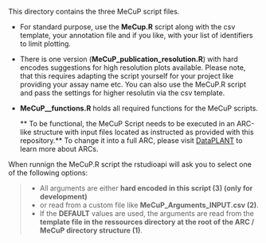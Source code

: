 This directory contains the three MeCuP script files. 
- For standard purpose, use the **MeCup.R** script along with the csv template, your annotation file and if you like, with your list of identifiers to limit plotting.  
- There is one version (**MeCuP_publication_resolution.R**) with hard encodes suggestions for high resolution plots available. Please note, that this requires adapting the script yourself for your project like providing your assay name etc. You can also use the MeCuP.R script and pass the settings for higher resolutin via the csv template.  
- **MeCuP__functions.R** holds all required functions for the MeCuP scripts.

  ** To be functional, the MeCuP Script needs to be executed in an ARC-like structure with input files located as instructed as provided with this repository.**
  To change it into a full ARC, please visit [DataPLANT](https://www.nfdi4plants.org/) to learn more about ARCs. 

When runnign the MeCuP.R script the rstudioapi will ask you to select one of the following options:
> - All arguments are either **hard encoded in this script (3) (only for development)**
> - or read from a custom file like **MeCuP_Arguments_INPUT.csv (2)**.
> - If the **DEFAULT** values are used, the arguments are read from the **template file in the ressources directory at the root of the ARC / MeCuP directory structure (1)**.
